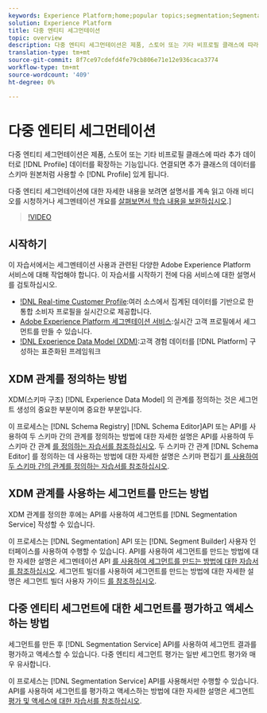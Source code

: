 ```yaml
---
keywords: Experience Platform;home;popular topics;segmentation;Segmentation;segment service;segments;Segments
solution: Experience Platform
title: 다중 엔티티 세그먼테이션
topic: overview
description: 다중 엔티티 세그먼테이션은 제품, 스토어 또는 기타 비프로필 클래스에 따라 추가 데이터로 프로필 데이터를 확장하는 기능입니다. 연결되면 추가 클래스의 데이터를 프로필 스키마가 기본인 것처럼 사용할 수 있습니다.
translation-type: tm+mt
source-git-commit: 8f7ce97cdefd4fe79cb806e71e12e936caca3774
workflow-type: tm+mt
source-wordcount: '409'
ht-degree: 0%

---
```



# 다중 엔티티 세그먼테이션

다중 엔티티 세그먼테이션은 제품, 스토어 또는 기타 비프로필 클래스에 따라 추가 데이터로 [!DNL Profile] 데이터를 확장하는 기능입니다. 연결되면 추가 클래스의 데이터를 스키마 원본처럼 사용할 수 [!DNL Profile] 있게 됩니다.

다중 엔티티 세그먼테이션에 대한 자세한 내용을 보려면 설명서를 계속 읽고 아래 비디오를 시청하거나 세그멘테이션 개요를 [살펴보면서 학습 내용을 보완하십시오](./home.md).]

>[!VIDEO](https://video.tv.adobe.com/v/28947?quality=12&learn=on)

## 시작하기

이 자습서에서는 세그멘테이션 사용과 관련된 다양한 Adobe Experience Platform 서비스에 대해 작업해야 합니다. 이 자습서를 시작하기 전에 다음 서비스에 대한 설명서를 검토하십시오.

- [!DNL Real-time Customer Profile](../profile/home.md):여러 소스에서 집계된 데이터를 기반으로 한 통합 소비자 프로필을 실시간으로 제공합니다.
- [Adobe Experience Platform 세그멘테이션 서비스](./home.md):실시간 고객 프로필에서 세그먼트를 만들 수 있습니다.
- [!DNL Experience Data Model (XDM)](../xdm/home.md):고객 경험 데이터를 [!DNL Platform] 구성하는 표준화된 프레임워크

## XDM 관계를 정의하는 방법

XDM(스키마 구조) [!DNL Experience Data Model] 의 관계를 정의하는 것은 세그먼트 생성의 중요한 부분이며 중요한 부분입니다.

이 프로세스는 [!DNL Schema Registry] [!DNL Schema Editor]API 또는 API를 사용하여 두 스키마 간의 관계를 정의하는 방법에 대한 자세한 설명은 API를 사용하여 두 스키마 간 관계 [를 정의하는 자습서를 참조하십시오](../xdm/tutorials/relationship-api.md). 두 스키마 간 관계 [!DNL Schema Editor] 를 정의하는 데 사용하는 방법에 대한 자세한 설명은 스키마 편집기 [를 사용하여 두 스키마 간의 관계를 정의하는 자습서를 참조하십시오](../xdm/tutorials/relationship-ui.md).

## XDM 관계를 사용하는 세그먼트를 만드는 방법

XDM 관계를 정의한 후에는 API를 사용하여 세그먼트를 [!DNL Segmentation Service] 작성할 수 있습니다.

이 프로세스는 [!DNL Segmentation] API 또는 [!DNL Segment Builder] 사용자 인터페이스를 사용하여 수행할 수 있습니다. API를 사용하여 세그먼트를 만드는 방법에 대한 자세한 설명은 세그멘테이션 API [를 사용하여 세그먼트를 만드는 방법에 대한 자습서를 참조하십시오](./tutorials/create-a-segment.md). 세그먼트 빌더를 사용하여 세그먼트를 만드는 방법에 대한 자세한 설명은 세그먼트 빌더 사용자 가이드 [를 참조하십시오](./ui/overview.md).

## 다중 엔티티 세그먼트에 대한 세그먼트를 평가하고 액세스하는 방법

세그먼트를 만든 후 [!DNL Segmentation Service] API를 사용하여 세그먼트 결과를 평가하고 액세스할 수 있습니다. 다중 엔티티 세그먼트 평가는 일반 세그먼트 평가와 매우 유사합니다.

이 프로세스는 [!DNL Segmentation Service] API를 사용해서만 수행할 수 있습니다. API를 사용하여 세그먼트를 평가하고 액세스하는 방법에 대한 자세한 설명은 세그먼트 [평가 및 액세스에 대한 자습서를 참조하십시오](./tutorials/evaluate-a-segment.md).